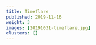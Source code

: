 ```yaml
---
title: Timeflare
published: 2019-11-16
weight: 3
images: [20191031-timeflare.jpg]
clusters: []
---
```


